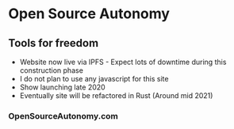 # Open Source Autonomy
## Tools for freedom
-  Website now live via IPFS - Expect lots of downtime during this construction phase
-  I do not plan to use any javascript for this site
-  Show launching late 2020
-  Eventually site will be refactored in Rust (Around mid 2021)
### OpenSourceAutonomy.com
